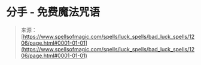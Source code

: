 <!--yml

category: 未分类

日期：2024年06月12日 18:34:07

-->

# 分手 - 免费魔法咒语

> 来源：[https://www.spellsofmagic.com/spells/luck_spells/bad_luck_spells/1206/page.html#0001-01-01](https://www.spellsofmagic.com/spells/luck_spells/bad_luck_spells/1206/page.html#0001-01-01)

